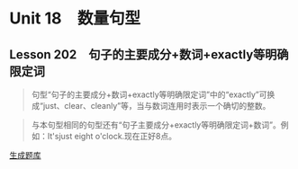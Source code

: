 ﻿ # Unit 18　数量句型
 ## Lesson 202　句子的主要成分+数词+exactly等明确限定词
 
> 句型“句子的主要成分+数词+exactly等明确限定词”中的“exactly”可换成“just、clear、cleanly”等，当与数词连用时表示一个确切的整数。

> 与本句型相同的句型还有“句子主要成分+exactly等明确限定词+数词”。例如：It'sjust eight o'clock.现在正好8点。


 [生成题库](./sentence/f202.json)